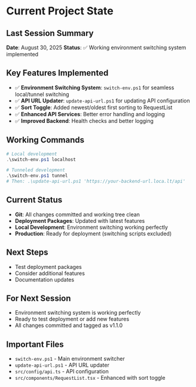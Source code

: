 # Current Project State

## Last Session Summary
**Date**: August 30, 2025
**Status**: ✅ Working environment switching system implemented

## Key Features Implemented
- ✅ **Environment Switching System**: `switch-env.ps1` for seamless local/tunnel switching
- ✅ **API URL Updater**: `update-api-url.ps1` for updating API configuration
- ✅ **Sort Toggle**: Added newest/oldest first sorting to RequestList
- ✅ **Enhanced API Services**: Better error handling and logging
- ✅ **Improved Backend**: Health checks and better logging

## Working Commands
```powershell
# Local development
.\switch-env.ps1 localhost

# Tunneled development  
.\switch-env.ps1 tunnel
# Then: .\update-api-url.ps1 'https://your-backend-url.loca.lt/api'
```

## Current Status
- **Git**: All changes committed and working tree clean
- **Deployment Packages**: Updated with latest features
- **Local Development**: Environment switching working perfectly
- **Production**: Ready for deployment (switching scripts excluded)

## Next Steps
- Test deployment packages
- Consider additional features
- Documentation updates

## For Next Session
- Environment switching system is working perfectly
- Ready to test deployment or add new features
- All changes committed and tagged as v1.1.0

## Important Files
- `switch-env.ps1` - Main environment switcher
- `update-api-url.ps1` - API URL updater
- `src/config/api.ts` - API configuration
- `src/components/RequestList.tsx` - Enhanced with sort toggle
